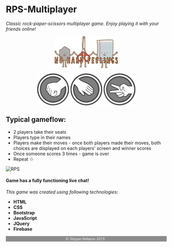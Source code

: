 # RPS-Multiplayer

_Classic rock-paper-scissors multiplayer game. Enjoy playing it with your friends online!_

<p align="center">
    <img style="height:100px" src="assets/images/logo.png">
</p>
<p align="center">
    <img style="height:100px" src="assets/images/rock.png">
    <img style="height:100px" src="assets/images/paper.png">
    <img style="height:100px" src="assets/images/scissors.png">
</p>

## Typical gameflow:
* 2 players take their seats
* Players type in their names
* Players make their moves - once both players made their moves, both choices are displayed on each players' screen and winner scores
* Once someone scores 3 times - game is over
* Repeat ♲

![RPS](assets/images/readme.gif)

#### Game has a fully functioning live chat!

_This game was created using following technologies:_
* **HTML**
* **CSS**
* **Bootstrap**
* **JavaScript**
* **JQuery**
* **Firebase**


![footer](assets/images/footer.png)